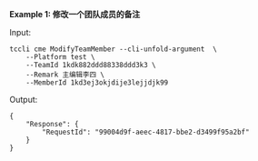 **Example 1: 修改一个团队成员的备注**



Input: 

```
tccli cme ModifyTeamMember --cli-unfold-argument  \
    --Platform test \
    --TeamId 1kdk882ddd88338ddd3k3 \
    --Remark 主编辑李四 \
    --MemberId 1kd3ej3okjdije3lejjdjk99
```

Output: 
```
{
    "Response": {
        "RequestId": "99004d9f-aeec-4817-bbe2-d3499f95a2bf"
    }
}
```

